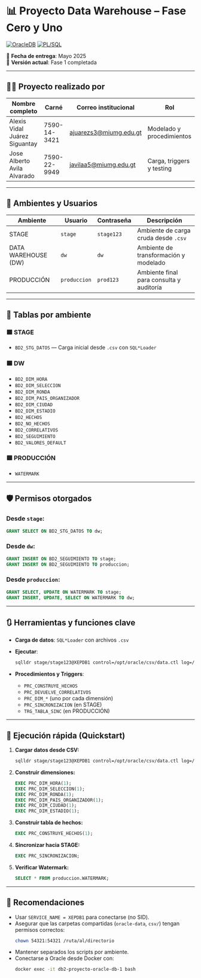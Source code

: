 # 📊 Proyecto Data Warehouse – Fase Cero y Uno

[![OracleDB](https://img.shields.io/badge/Oracle-21c-red)](https://www.oracle.com/database/)
[![PL/SQL](https://img.shields.io/badge/PL--SQL-Supported-blue)](https://docs.oracle.com/en/database/oracle/oracle-database/)

📅 **Fecha de entrega**: Mayo 2025  
🧩 **Versión actual**: Fase 1 completada

---

## 👨‍💻 Proyecto realizado por

| Nombre completo                  | Carné           | Correo institucional     | Rol                           |
|----------------------------------|------------------|----------------------------|-------------------------------|
| Alexis Vidal Juárez Siguantay   | 7590-14-3421     | ajuarezs3@miumg.edu.gt     | Modelado y procedimientos     |
| Jose Alberto Avila Alvarado     | 7590-22-9949     | javilaa5@miumg.edu.gt      | Carga, triggers y testing     |

---

## 🧱 Ambientes y Usuarios

| Ambiente            | Usuario      | Contraseña | Descripción                             |
|---------------------|--------------|------------|-----------------------------------------|
| STAGE               | `stage`      | `stage123` | Ambiente de carga cruda desde `.csv`    |
| DATA WAREHOUSE (DW) | `dw`         | `dw`       | Ambiente de transformación y modelado   |
| PRODUCCIÓN          | `produccion` | `prod123`  | Ambiente final para consulta y auditoría|

---

## 📂 Tablas por ambiente

### 🟩 STAGE
- `BD2_STG_DATOS` — Carga inicial desde `.csv` con `SQL*Loader`

### 🟦 DW
- `BD2_DIM_HORA`
- `BD2_DIM_SELECCION`
- `BD2_DIM_RONDA`
- `BD2_DIM_PAIS_ORGANIZADOR`
- `BD2_DIM_CIUDAD`
- `BD2_DIM_ESTADIO`
- `BD2_HECHOS`
- `BD2_NO_HECHOS`
- `BD2_CORRELATIVOS`
- `BD2_SEGUIMIENTO`
- `BD2_VALORES_DEFAULT`

### 🟥 PRODUCCIÓN
- `WATERMARK`

---

## 🛡️ Permisos otorgados

### Desde `stage`:
```sql
GRANT SELECT ON BD2_STG_DATOS TO dw;
```

### Desde `dw`:
```sql
GRANT INSERT ON BD2_SEGUIMIENTO TO stage;
GRANT INSERT ON BD2_SEGUIMIENTO TO produccion;
```

### Desde `produccion`:
```sql
GRANT SELECT, UPDATE ON WATERMARK TO stage;
GRANT INSERT, UPDATE, SELECT ON WATERMARK TO dw;
```

---

## 🔃 Herramientas y funciones clave

- **Carga de datos**: `SQL*Loader` con archivos `.csv`
- **Ejecutar**:
  ```bash
  sqlldr stage/stage123@XEPDB1 control=/opt/oracle/csv/data.ctl log=/opt/oracle/csv/datos.log
  ```

- **Procedimientos y Triggers**:
  - `PRC_CONSTRUYE_HECHOS`
  - `PRC_DEVUELVE_CORRELATIVOS`
  - `PRC_DIM_*` (uno por cada dimensión)
  - `PRC_SINCRONIZACION` (en STAGE)
  - `TRG_TABLA_SINC` (en PRODUCCIÓN)

---

## 🚀 Ejecución rápida (Quickstart)

1. **Cargar datos desde CSV:**
   ```bash
   sqlldr stage/stage123@XEPDB1 control=/opt/oracle/csv/data.ctl log=/opt/oracle/csv/datos.log
   ```

2. **Construir dimensiones:**
   ```sql
   EXEC PRC_DIM_HORA(1);
   EXEC PRC_DIM_SELECCION(1);
   EXEC PRC_DIM_RONDA(1);
   EXEC PRC_DIM_PAIS_ORGANIZADOR(1);
   EXEC PRC_DIM_CIUDAD(1);
   EXEC PRC_DIM_ESTADIO(1);
   ```

3. **Construir tabla de hechos:**
   ```sql
   EXEC PRC_CONSTRUYE_HECHOS(1);
   ```

4. **Sincronizar hacia STAGE:**
   ```sql
   EXEC PRC_SINCRONIZACION;
   ```

5. **Verificar Watermark:**
   ```sql
   SELECT * FROM produccion.WATERMARK;
   ```

---

## 📌 Recomendaciones

- Usar `SERVICE_NAME = XEPDB1` para conectarse (no SID).
- Asegurar que las carpetas compartidas (`oracle-data`, `csv/`) tengan permisos correctos:
  ```bash
  chown 54321:54321 /ruta/al/directorio
  ```
- Mantener separados los scripts por ambiente.
- Conectarse a Oracle desde Docker con:
  ```bash
  docker exec -it db2-proyecto-oracle-db-1 bash
  ```
